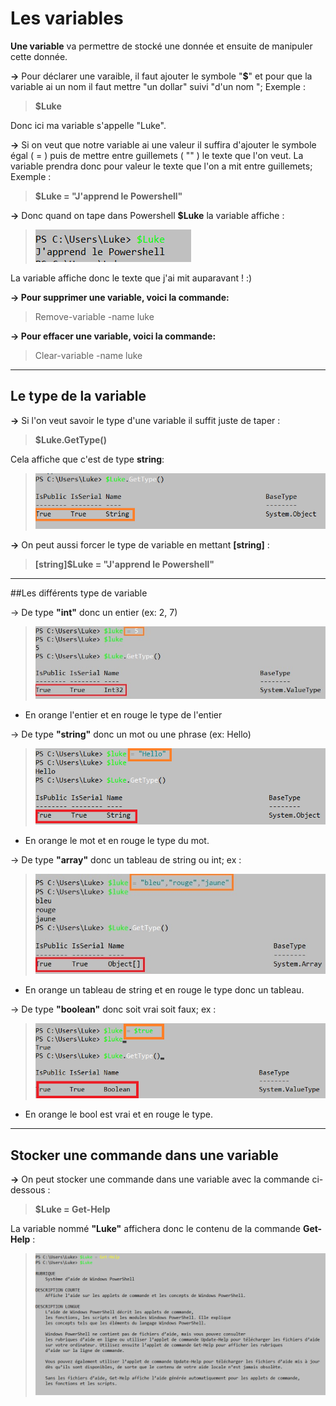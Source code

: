 # Les variables 

**Une variable** va permettre de stocké une donnée et ensuite de manipuler cette donnée.

**->** Pour déclarer une varaible, il faut ajouter le symbole "**$**" et pour que la variable ai un nom il faut mettre "un dollar" suivi "d'un nom "; Exemple :
>**$Luke**

Donc ici ma variable s'appelle "Luke".

**->** Si on veut que notre variable ai une valeur il suffira d'ajouter le symbole égal ( = ) puis de mettre entre guillemets ( "" ) le texte que l'on veut.
La variable prendra donc pour valeur le texte que l'on a mit entre guillemets; Exemple :
> **$Luke = "J'apprend le Powershell"**

**->** Donc quand on tape dans Powershell **$Luke** la variable affiche :
> ![](Images.md/V.jpg)

La variable affiche donc le texte que j'ai mit auparavant ! :)

**-> Pour supprimer une variable, voici la commande:** 
> Remove-variable -name luke 

**-> Pour effacer une variable, voici la commande:**
> Clear-variable -name luke


---
## Le type de la variable 

**->** Si l'on veut savoir le type d'une variable il suffit juste de taper :
> **$Luke.GetType()**

Cela affiche que c'est de type **string**:
> ![](Images.md/T.jpg)

**->** On peut aussi forcer le type de variable en mettant **[string]** : 
> **[string]$Luke = "J'apprend le Powershell"**

---
##Les différents type de variable 

-> De type **"int"** donc un entier (ex: 2, 7)
> ![](Images.md/int.jpg)

- En orange l'entier et en rouge le type de l'entier 

-> De type **"string"** donc un mot ou une phrase (ex: Hello)
> ![](Images.md/str.jpg.png) 
-  En orange le mot et en rouge le type du mot.

-> De type **"array"** donc un tableau de string ou int; ex :
> ![](Images.md/ar.jpg)
- En orange un tableau de string et en rouge le type donc un tableau.
  
-> De type **"boolean"** donc soit vrai soit faux; ex :
> ![](Images.md/bool.jpg.png)
- En orange le bool est vrai et en rouge le type.
---
## Stocker une commande dans une variable 

**->** On peut stocker une commande dans une variable avec la commande ci-dessous :
>**$Luke = Get-Help**

La variable nommé **"Luke"** affichera donc le contenu de la commande **Get-Help** :
> ![](Images.md/h.jpg)


